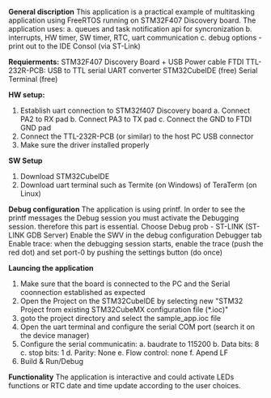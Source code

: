 **General discription**
This application is a practical example of multitasking application using FreeRTOS running on STM32F407 Discovery board. 
The application uses:
  a. queues and task notification api for syncronization 
  b. interrupts, HW timer, SW timer, RTC, uart communication
  c. debug options - print out to the IDE Consol (via ST-Link)

**Requierments:**
STM32F407 Discovery Board + USB Power cable
FTDI TTL-232R-PCB: USB to TTL serial UART converter
STM32CubeIDE (free)
Serial Terminal (free)

**HW setup:**
1. Establish uart connection to STM32f407 Discovery board
   a. Connect PA2 to RX pad 
   b. Connect PA3 to TX pad
   c. Connect the GND to FTDI GND pad
2. Connect the TTL-232R-PCB (or similar) to the host PC USB connector
3. Make sure the driver installed properly

**SW Setup**
1. Download STM32CubeIDE
2. Download uart terminal such as Termite (on Windows) of TeraTerm (on Linux)

**Debug configuration**
The application is using printf. In order to see the printf messages the Debug session you must activate the Debugging session. therefore this part is essential.
Choose Debug prob - ST-LINK (ST-LINK GDB Server)
Enable the SWV in the debug configuration Debugger tab
Enable trace: when the debugging session starts, enable the trace (push the red dot) and set port-0 by pushing the settings button (do once)

**Launcing the application**
1. Make sure that the board is connected to the PC and the Serial coonnection established as expected
2. Open the Project on the STM32CubeIDE by selecting new "STM32 Project from existing STM32CubeMX configuration file (*.ioc)"
3. goto the project directory and select the sample_app.ioc file
4. Open the uart terminal and configure the serial COM port (search it on the device manager)
5. Configure the serial communicatin:
  a. baudrate to 115200
  b. Data bits: 8
  c. stop bits: 1
  d. Parity: None
  e. Flow control: none
  f. Apend LF
6. Build & Run/Debug
 
**Functionality**
The application is interactive and could activate LEDs functions or RTC date and time update according to the user choices. 



